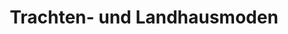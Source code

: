 ---
title: "Trachten- und Landhausmoden"
url: /eching/trachten-und-landhausmoden/
shop: Kleidung
---